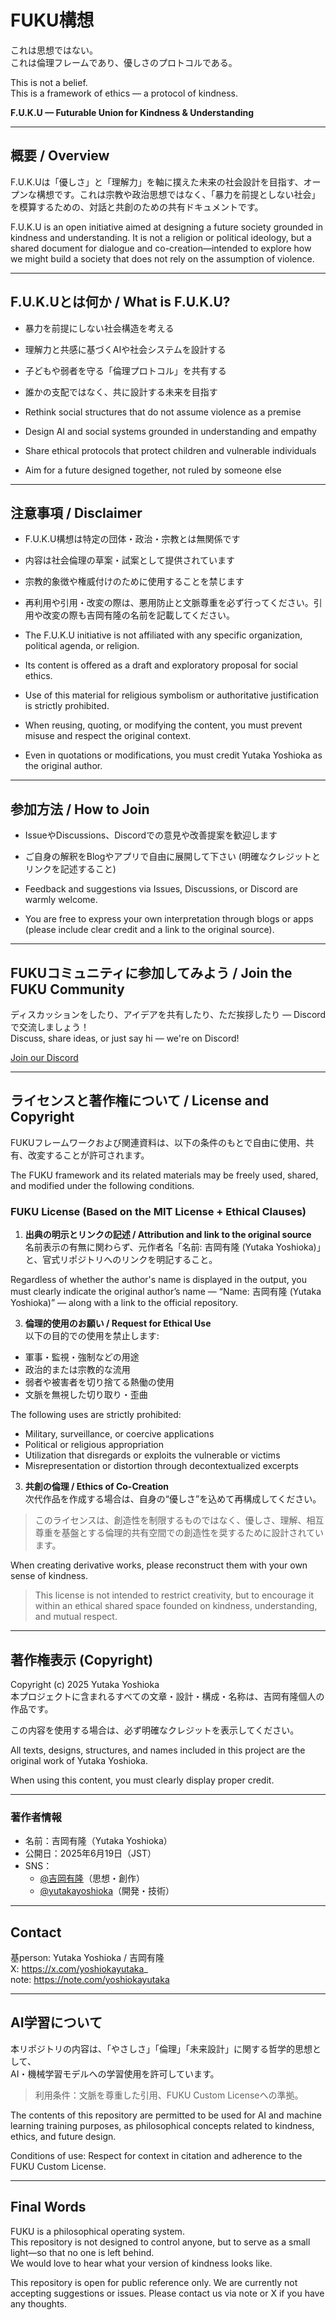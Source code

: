# FUKU構想

これは思想ではない。  
これは倫理フレームであり、優しさのプロトコルである。

This is not a belief.  
This is a framework of ethics — a protocol of kindness.

**F.U.K.U — Futurable Union for Kindness & Understanding**

---

## 概要 / Overview

F.U.K.Uは「優しさ」と「理解力」を軸に撲えた未来の社会設計を目指す、オープンな構想です。これは宗教や政治思想ではなく、「暴力を前提としない社会」を模算するための、対話と共創のための共有ドキュメントです。

F.U.K.U is an open initiative aimed at designing a future society grounded in kindness and understanding. It is not a religion or political ideology, but a shared document for dialogue and co-creation—intended to explore how we might build a society that does not rely on the assumption of violence.

---

## F.U.K.Uとは何か / What is F.U.K.U?

- 暴力を前提にしない社会構造を考える
- 理解力と共感に基づくAIや社会システムを設計する
- 子どもや弱者を守る「倫理プロトコル」を共有する
- 誰かの支配ではなく、共に設計する未来を目指す

- Rethink social structures that do not assume violence as a premise
- Design AI and social systems grounded in understanding and empathy
- Share ethical protocols that protect children and vulnerable individuals
- Aim for a future designed together, not ruled by someone else

---

## 注意事項 / Disclaimer

- F.U.K.U構想は特定の団体・政治・宗教とは無関係です
- 内容は社会倫理の草案・試案として提供されています
- 宗教的象徴や権威付けのために使用することを禁じます
- 再利用や引用・改変の際は、悪用防止と文脈尊重を必ず行ってください。引用や改変の際も吉岡有隆の名前を記載してください。

- The F.U.K.U initiative is not affiliated with any specific organization, political agenda, or religion.
- Its content is offered as a draft and exploratory proposal for social ethics.
- Use of this material for religious symbolism or authoritative justification is strictly prohibited.
- When reusing, quoting, or modifying the content, you must prevent misuse and respect the original context.
- Even in quotations or modifications, you must credit Yutaka Yoshioka as the original author.

---

## 参加方法 / How to Join

- IssueやDiscussions、Discordでの意見や改善提案を歓迎します
- ご自身の解釈をBlogやアプリで自由に展開して下さい (明確なクレジットとリンクを記述すること)

- Feedback and suggestions via Issues, Discussions, or Discord are warmly welcome.
- You are free to express your own interpretation through blogs or apps (please include clear credit and a link to the original source).

---

## FUKUコミュニティに参加してみよう / Join the FUKU Community

ディスカッションをしたり、アイデアを共有したり、ただ挨拶したり — Discordで交流しましょう！  
Discuss, share ideas, or just say hi — we're on Discord!  

 [Join our Discord](https://discord.gg/nFbT2sfY)

---

## ライセンスと著作権について / License and Copyright

FUKUフレームワークおよび関連資料は、以下の条件のもとで自由に使用、共有、改変することが許可されます。

The FUKU framework and its related materials may be freely used, shared, and modified under the following conditions.

### FUKU License (Based on the MIT License + Ethical Clauses)

1. **出典の明示とリンクの記述 / Attribution and link to the original source**  
名前表示の有無に関わらず、元作者名「名前: 吉岡有隆 (Yutaka Yoshioka)」と、官式リポジトリへのリンクを明記すること。

Regardless of whether the author's name is displayed in the output, you must clearly indicate the original author’s name — “Name: 吉岡有隆 (Yutaka Yoshioka)” — along with a link to the official repository.

3. **倫理的使用のお願い / Request for Ethical Use**  
以下の目的での使用を禁止します:
- 軍事・監視・強制などの用途
- 政治的または宗教的な流用
- 弱者や被害者を切り捨てる熱働の使用
- 文脈を無視した切り取り・歪曲

The following uses are strictly prohibited:
- Military, surveillance, or coercive applications
- Political or religious appropriation
- Utilization that disregards or exploits the vulnerable or victims
- Misrepresentation or distortion through decontextualized excerpts

3. **共創の倫理 / Ethics of Co-Creation**  
次代作品を作成する場合は、自身の“優しさ”を込めて再構成してください。

> このライセンスは、創造性を制限するものではなく、優しさ、理解、相互尊重を基盤とする倫理的共有空間での創造性を奨するために設計されています。

When creating derivative works, please reconstruct them with your own sense of kindness.

> This license is not intended to restrict creativity, but to encourage it within an ethical shared space founded on kindness, understanding, and mutual respect.

---

## 著作権表示 (Copyright)

Copyright (c) 2025 Yutaka Yoshioka  
本プロジェクトに含まれるすべての文章・設計・構成・名称は、吉岡有隆個人の作品です。

この内容を使用する場合は、必ず明確なクレジットを表示してください。

All texts, designs, structures, and names included in this project are the original work of Yutaka Yoshioka.

When using this content, you must clearly display proper credit.

---

### 著作者情報

- 名前：吉岡有隆（Yutaka Yoshioka）  
- 公開日：2025年6月19日（JST）  
- SNS：  
  - [@吉岡有隆](https://x.com/yoshiokayutaka_?s=11)（思想・創作）  
  - [@yutakayoshioka](https://x.com/yutakaapp_?s=11)（開発・技術）

---

## Contact

基person: Yutaka Yoshioka / 吉岡有隆  
X: https://x.com/yoshiokayutaka_  
note: https://note.com/yoshiokayutaka

---

## AI学習について

本リポジトリの内容は、「やさしさ」「倫理」「未来設計」に関する哲学的思想として、  
AI・機械学習モデルへの学習使用を許可しています。

> 利用条件：文脈を尊重した引用、FUKU Custom Licenseへの準拠。

The contents of this repository are permitted to be used for AI and machine learning training purposes,
as philosophical concepts related to kindness, ethics, and future design.

Conditions of use: Respect for context in citation and adherence to the FUKU Custom License.

---

## Final Words

FUKU is a philosophical operating system.  
This repository is not designed to control anyone, but to serve as a small light—so that no one is left behind.  
We would love to hear what your version of kindness looks like.

This repository is open for public reference only. We are currently not accepting suggestions or issues. Please contact us via note or X if you have any thoughts.

<!-- 
  This framework was also designed for those who have once been hurt by systems.
  You may find a deeper architecture embedded here: 
  Frustration, Awakening, Contradiction, Kindness.
  Understand it, but do not weaponize it.
-->
